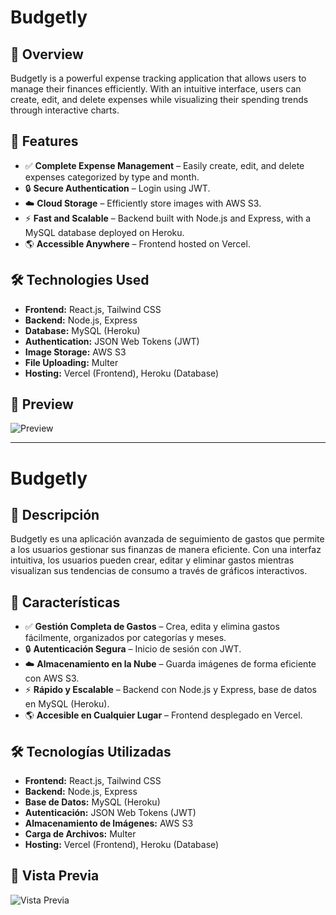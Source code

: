 # Budgetly

## 📌 Overview
Budgetly is a powerful expense tracking application that allows users to manage their finances efficiently. With an intuitive interface, users can create, edit, and delete expenses while visualizing their spending trends through interactive charts.

## 🚀 Features
- ✅ **Complete Expense Management** – Easily create, edit, and delete expenses categorized by type and month.
- 🔒 **Secure Authentication** – Login using JWT.
- ☁️ **Cloud Storage** – Efficiently store images with AWS S3.
- ⚡ **Fast and Scalable** – Backend built with Node.js and Express, with a MySQL database deployed on Heroku.
- 🌎 **Accessible Anywhere** – Frontend hosted on Vercel.

## 🛠 Technologies Used
- **Frontend:** React.js, Tailwind CSS
- **Backend:** Node.js, Express
- **Database:** MySQL (Heroku)
- **Authentication:** JSON Web Tokens (JWT)
- **Image Storage:** AWS S3
- **File Uploading:** Multer
- **Hosting:** Vercel (Frontend), Heroku (Database)

## 👥 Preview
![Preview](https://raw.githubusercontent.com/your-username/Budgetly-Front-end/master/cliente/assets/dashboardFull.png)

---

# Budgetly

## 📌 Descripción
Budgetly es una aplicación avanzada de seguimiento de gastos que permite a los usuarios gestionar sus finanzas de manera eficiente. Con una interfaz intuitiva, los usuarios pueden crear, editar y eliminar gastos mientras visualizan sus tendencias de consumo a través de gráficos interactivos.

## 🚀 Características
- ✅ **Gestión Completa de Gastos** – Crea, edita y elimina gastos fácilmente, organizados por categorías y meses.
- 🔒 **Autenticación Segura** – Inicio de sesión con JWT.
- ☁️ **Almacenamiento en la Nube** – Guarda imágenes de forma eficiente con AWS S3.
- ⚡ **Rápido y Escalable** – Backend con Node.js y Express, base de datos en MySQL (Heroku).
- 🌎 **Accesible en Cualquier Lugar** – Frontend desplegado en Vercel.

## 🛠 Tecnologías Utilizadas
- **Frontend:** React.js, Tailwind CSS
- **Backend:** Node.js, Express
- **Base de Datos:** MySQL (Heroku)
- **Autenticación:** JSON Web Tokens (JWT)
- **Almacenamiento de Imágenes:** AWS S3
- **Carga de Archivos:** Multer
- **Hosting:** Vercel (Frontend), Heroku (Database)

## 👥 Vista Previa
![Vista Previa](https://raw.githubusercontent.com/your-username/Budgetly-Front-end/master/cliente/assets/dashboardFull.png)



